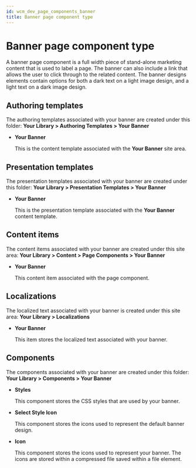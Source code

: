 ```yaml
---
id: wcm_dev_page_components_banner
title: Banner page component type
---
```


# Banner page component type


A banner page component is a full width piece of stand-alone marketing content that is used to label a page. The banner can also include a link that allows the user to click through to the related content. The banner designs elements contain options for both a dark text on a light image design, and a light text on a dark image design.

## Authoring templates

The authoring templates associated with your banner are created under this folder: **Your Library > Authoring Templates > Your Banner**

-   **Your Banner**

    This is the content template associated with the **Your Banner** site area.


## Presentation templates

The presentation templates associated with your banner are created under this folder: **Your Library > Presentation Templates > Your Banner**

-   **Your Banner**

    This is the presentation template associated with the **Your Banner** content template.


## Content items

The content items associated with your banner are created under this site area: **Your Library > Content > Page Components > Your Banner**

-   **Your Banner**

    This content item associated with the page component.


## Localizations

The localized text associated with your banner is created under this site area: **Your Library > Localizations**

-   **Your Banner**

    This item stores the localized text associated with your banner.


## Components

The components associated with your banner are created under this folder: **Your Library > Components > Your Banner**

-   **Styles**

    This component stores the CSS styles that are used by your banner.

-   **Select Style Icon**

    This component stores the icons used to represent the default banner design.

-   **Icon**

    This component stores the icons used to represent your banner. The icons are stored within a compressed file saved within a file element.



